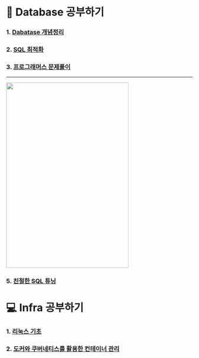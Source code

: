 # :file_folder: Database 공부하기

### 1. <a href="https://github.com/jaero0725/Database-Infra_Study/tree/main/Concept">Dabatase 개념정리</a>
### 2. <a href="https://github.com/jaero0725/Database-Infra_Study/tree/main/Optimization">SQL 최적화</a>
### 3. <a href="https://github.com/jaero0725/Database-Infra_Study/tree/main/QuerySolution"> 프로그래머스 문제풀이</a>
<hr>

<img src= "https://user-images.githubusercontent.com/55049159/233788249-0a8eebcc-e0ca-485e-ab20-a6a6b207528c.png" style="width:330px;height:500px;">


### 5. <a href="https://github.com/jaero0725/Database-Infra_Study/tree/main/SQLP"> 친절한 SQL 튜닝 </a> 

# :computer: Infra 공부하기
### 1. <a href="https://github.com/jaero0725/Database-Infra_Study/tree/main/Linux">리눅스 기초 </a>
### 2. <a href="https://github.com/jaero0725/Database-Infra_Study/tree/main/docker%26Kubernates">도커와 쿠버네티스를 활용한 컨테이너 관리 </a>
